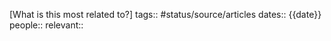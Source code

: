 [What is this most related to?] 
tags:: #status/source/articles 
dates:: {{date}} 
people:: 
relevant::